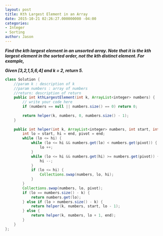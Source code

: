 ```yaml
---
layout: post
title: Kth Largest Element in an Array
date: 2015-10-21 02:26:27.000000000 -04:00
categories:
- Integer
- Sorting
author: Jason
---
```

<p><strong><em>Find the kth largest element in an unsorted array. Note that it is the kth largest element in the sorted order, not the kth distinct element. For example,</p>

Given [3,2,1,5,6,4] and k = 2, return 5.</em></strong></p>

``` java
class Solution {
    //param k : description of k
    //param numbers : array of numbers
    //return: description of return
    public int kthLargestElement(int k, ArrayList<integer> numbers) {
        // write your code here
        if (numbers == null || numbers.size() == 0) return 0;
        
        return helper(k, numbers, 0, numbers.size() - 1);
    }
    
    public int helper(int k, ArrayList<integer> numbers, int start, int end) {
        int lo = start, hi = end, pivot = end;
        while (lo <= hi) {
            while (lo <= hi && numbers.get(lo) < numbers.get(pivot)) {
                lo ++;
            }
            while (lo <= hi && numbers.get(hi) >= numbers.get(pivot)) {
                hi --;
            }
            if (lo <= hi) {
                Collections.swap(numbers, lo, hi);
            }
        }
        Collections.swap(numbers, lo, pivot);
        if (lo == numbers.size() - k) {
            return numbers.get(lo);
        } else if (lo > numbers.size() - k) {
            return helper(k, numbers, start, lo - 1);
        } else {
            return helper(k, numbers, lo + 1, end);
        }
    }
};
```
